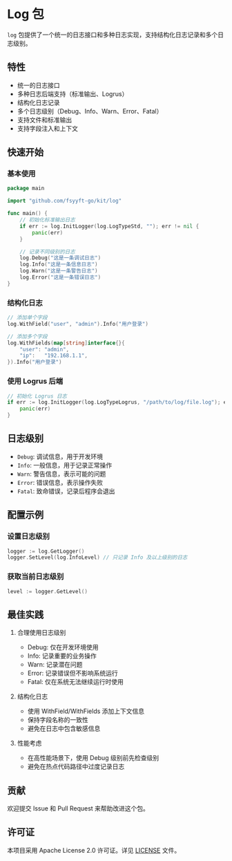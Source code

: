 # Log 包

`log` 包提供了一个统一的日志接口和多种日志实现，支持结构化日志记录和多个日志级别。

## 特性

- 统一的日志接口
- 多种日志后端支持（标准输出、Logrus）
- 结构化日志记录
- 多个日志级别（Debug、Info、Warn、Error、Fatal）
- 支持文件和标准输出
- 支持字段注入和上下文

## 快速开始

### 基本使用

```go
package main

import "github.com/fsyyft-go/kit/log"

func main() {
    // 初始化标准输出日志
    if err := log.InitLogger(log.LogTypeStd, ""); err != nil {
        panic(err)
    }

    // 记录不同级别的日志
    log.Debug("这是一条调试日志")
    log.Info("这是一条信息日志")
    log.Warn("这是一条警告日志")
    log.Error("这是一条错误日志")
}
```

### 结构化日志

```go
// 添加单个字段
log.WithField("user", "admin").Info("用户登录")

// 添加多个字段
log.WithFields(map[string]interface{}{
    "user": "admin",
    "ip":   "192.168.1.1",
}).Info("用户登录")
```

### 使用 Logrus 后端

```go
// 初始化 Logrus 日志
if err := log.InitLogger(log.LogTypeLogrus, "/path/to/log/file.log"); err != nil {
    panic(err)
}
```

## 日志级别

- `Debug`: 调试信息，用于开发环境
- `Info`: 一般信息，用于记录正常操作
- `Warn`: 警告信息，表示可能的问题
- `Error`: 错误信息，表示操作失败
- `Fatal`: 致命错误，记录后程序会退出

## 配置示例

### 设置日志级别

```go
logger := log.GetLogger()
logger.SetLevel(log.InfoLevel) // 只记录 Info 及以上级别的日志
```

### 获取当前日志级别

```go
level := logger.GetLevel()
```

## 最佳实践

1. 合理使用日志级别
   - Debug: 仅在开发环境使用
   - Info: 记录重要的业务操作
   - Warn: 记录潜在问题
   - Error: 记录错误但不影响系统运行
   - Fatal: 仅在系统无法继续运行时使用

2. 结构化日志
   - 使用 WithField/WithFields 添加上下文信息
   - 保持字段名称的一致性
   - 避免在日志中包含敏感信息

3. 性能考虑
   - 在高性能场景下，使用 Debug 级别前先检查级别
   - 避免在热点代码路径中过度记录日志

## 贡献

欢迎提交 Issue 和 Pull Request 来帮助改进这个包。

## 许可证

本项目采用 Apache License 2.0 许可证。详见 [LICENSE](../LICENSE) 文件。 